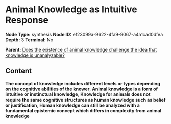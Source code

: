 # Animal Knowledge as Intuitive Response

**Node Type:** synthesis
**Node ID:** ef23099a-9622-4fa9-9067-a4a1cad0dfea
**Depth:** 3
**Terminal:** No

**Parent:** [Does the existence of animal knowledge challenge the idea that knowledge is unanalyzable?](does-the-existence-of-animal-knowledge-challenge-the-idea-that-knowledge-is-unanalyzable.md)

## Content

**The concept of knowledge includes different levels or types depending on the cognitive abilities of the knower**, **Animal knowledge is a form of intuitive or instinctual knowledge**, **Knowledge for animals does not require the same cognitive structures as human knowledge such as belief or justification**, **Human knowledge can still be analyzed with a fundamental epistemic concept which differs in complexity from animal knowledge**
